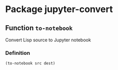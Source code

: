 # Package jupyter-convert


## Function `to-notebook`

Convert Lisp source to Jupyter notebook

### Definition

```common-lisp
(to-notebook src dest)
```
